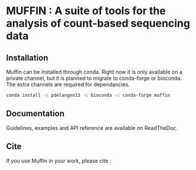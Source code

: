 # MUFFIN : A suite of tools for the analysis of count-based sequencing data
## Installation
Muffin can be installed through conda. Right now it is only available on a private channel, but it is planned to migrate to conda-forge or bioconda. The extra channels are required for dependancies.
```sh
conda install -c pdelangen13 -c bioconda -c conda-forge muffin
```

## Documentation
Guidelines, examples and API reference are available on ReadTheDoc.

## Cite
If you use Muffin in your work, please cite :

